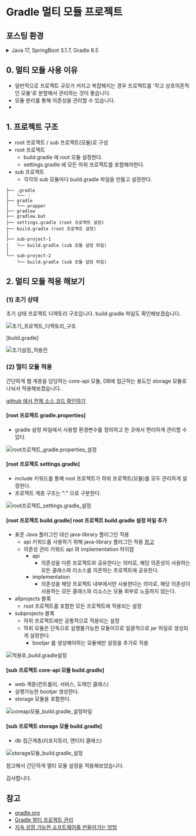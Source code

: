# Gradle 멀티 모듈 프로젝트

## 포스팅 환경

<details markdown="1">
  <summary>Java 17, SpringBoot 3.1.7, Gradle 8.5</summary>

![프로젝트세팅](docs/images/프로젝트세팅.png)

</details>

## 0. 멀티 모듈 사용 이유

- 일반적으로 프로젝트 규모가 커지고 복잡해지는 경우 프로젝트를 '작고 상호의존적인 모듈'로 분할해서 관리하는 것이 좋습니다.
- 모듈 분리를 통해 의존성을 관리할 수 있습니다.
-

## 1. 프로젝트 구조

- root 프로젝트 / sub 프로젝트(모듈)로 구성
- root 프로젝트
    - build.gradle 에 root 모듈 설정한다.
    - settings.gradle 에 모든 하위 프로젝트를 포함해야한다.
- sub 프로젝트
    - 각각의 sub 모듈마다 build.gradle 파일을 만들고 설정한다.

```
├── .gradle
│   └── ⋮
├── gradle
│   └── wrapper
├── gradlew
├── gradlew.bat
├── settings.gradle (root 프로젝트 설정)
├── build.gradle (root 프로젝트 설정)
│
├── sub-project-1
│   └── build.gradle (sub 모듈 설정 파일)
│
└── sub-project-2
    └── build.gradle (sub 모듈 설정 파일)
```

## 2. 멀티 모듈 적용 해보기

### (1) 초기 상태

초기 상태 프로젝트 디렉토리 구조입니다. build.gradle 파일도 확인해보겠습니다.

![초기_프로젝트_디렉토리_구조](docs/images/초기_프로젝트_디렉토리_구조.png)

[build.gradle]

![초기설정_적용전](docs/images/초기설정_root프로젝트build.gradle설정.png)

### (2) 멀티 모듈 적용

간단하게 웹 계층을 담당하는 core-api 모듈,
DB에 접근하는 용도인 storage 모듈로 나눠서 적용해보겠습니다.

[github 에서 전체 소스 코드 확인하기](##################################################)

#### [root 프로젝트 gradle.properties]

- gradle 설정 파일에서 사용할 환경변수를 정의하고 한 곳에서 편리하게 관리할 수 있다.

![root프로젝트_gradle.properties_설정](docs/images/root프로젝트_gradle.properties_설정.png)

#### [root 프로젝트 settings.gradle]

- include 키워드를 통해 root 프로젝트가 하위 프로젝트(모듈)를 모두 관리하게 설정한다.
- 프로젝트 계층 구조는 ":" 으로 구분한다.

![root프로젝트_settings.gradle_설정](docs/images/root프로젝트_settings.gradle_설정.png)

#### [root 프로젝트 build.gradle] root 프로젝트 build.gradle 설정 파일 추가

- 표준 Java 플러그인 대신 java-library 플러그인 적용
    - api 키워드를 사용하기 위해 java-library 플러그인 적용 [참고](https://docs.gradle.org/current/userguide/java_library_plugin.html)
    - 의존성 관리 키워드 api 와 implementation 차이점
      - api
        - 의존성을 다른 프로젝트와 공유한다는 의미로, 해당 의존성이 사용하는 모든 클래스와 리소스를 의존하는 프로젝트에 공유한다.
      - implementation
        - 의존성을 해당 프로젝트 내부에서만 사용한다는 의미로, 해당 의존성이 사용하는 모든 클래스와 리소스는 모듈 외부로 노출하지 않는다. 
- allprojects 블록
  - root 프로젝트를 포함한 모든 프로젝트에 적용되는 설정
- subprojects 블록
  - 하위 프로젝트에만 공통적으로 적용되는 설정
  - 하위 모듈은 단독으로 실행불가능한 모듈이므로 일괄적으로 jar 파일로 생성되게 설정한다. 
    - bootjar 를 생성해야하는 모듈에만 설정을 추가로 적용

![적용후_build.gradle설정](docs/images/root프로젝트_build.gradle_설정.png)

#### [sub 프로젝트 core-api 모듈 build.gradle]

- web 계층(컨트롤러, 서비스, 도메인 클래스)
- 실행가능한 bootjar 생성한다.
- storage 모듈을 포함한다.

![coreapi모듈_build.gradle_설정파일](docs/images/coreapi모듈_build.gradle_설정파일.png)

#### [sub 프로젝트 storage 모듈 build.gradle]

- db 접근계층(리포지토리, 엔티티 클래스)

![storage모듈_build.gradle_설정](docs/images/storage모듈_build.gradle_설정.png)


참고해서 간단하게 멀티 모듈 설정을 적용해보았습니다.   

감사합니다.

## 참고

- [gradle.org](https://gradle.org/)
- [Gradle 멀티 프로젝트 관리](https://jojoldu.tistory.com/123)
- [지속 성장 가능한 소프트웨어를 만들어가는 방법](https://geminikims.medium.com/%EC%A7%80%EC%86%8D-%EC%84%B1%EC%9E%A5-%EA%B0%80%EB%8A%A5%ED%95%9C-%EC%86%8C%ED%94%84%ED%8A%B8%EC%9B%A8%EC%96%B4%EB%A5%BC-%EB%A7%8C%EB%93%A4%EC%96%B4%EA%B0%80%EB%8A%94-%EB%B0%A9%EB%B2%95-97844c5dab63)